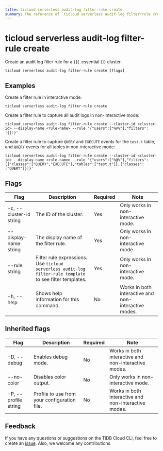 ```yaml
---
title: ticloud serverless audit-log filter-rule create
summary: The reference of `ticloud serverless audit-log filter-rule create`.
---
```


# ticloud serverless audit-log filter-rule create

Create an audit log filter rule for a {{{ .essential }}} cluster.

```shell
ticloud serverless audit-log filter-rule create [flags]
```

## Examples

Create a filter rule in interactive mode:

```shell
ticloud serverless audit-log filter-rule create
```

Create a filter rule to capture all audit logs in non-interactive mode:

```shell
ticloud serverless audit-log filter-rule create --cluster-id <cluster-id> --display-name <rule-name> --rule '{"users":["%@%"],"filters":[{}]}'
```

Create a filter rule to capture `QUERY` and `EXECUTE` events for the `test.t` table, and `QUERY` events for all tables in non-interactive mode:

```shell
ticloud serverless audit-log filter-rule create --cluster-id <cluster-id> --display-name <rule-name> --rule '{"users":["%@%"],"filters":[{"classes":["QUERY","EXECUTE"],"tables":["test.t"]},{"classes":["QUERY"]}]}'
```

## Flags

| Flag                    | Description                                                                                                 | Required | Note                                                 |
|-------------------------|-------------------------------------------------------------------------------------------------------------|----------|------------------------------------------------------|
| -c, --cluster-id string | The ID of the cluster.                                                                                      | Yes      | Only works in non-interactive mode.                  |
| --display-name string   | The display name of the filter rule.                                                                        | Yes      | Only works in non-interactive mode.                  |
| --rule string           | Filter rule expressions. Use `ticloud serverless audit-log filter-rule template` to see filter templates.        | Yes      | Only works in non-interactive mode.                  |
| -h, --help              | Shows help information for this command.                                                                    | No       | Works in both interactive and non-interactive modes. |

## Inherited flags

| Flag                 | Description                                                                                          | Required | Note                                                                                                             |
|----------------------|------------------------------------------------------------------------------------------------------|----------|------------------------------------------------------------------------------------------------------------------|
| -D, --debug          | Enables debug mode.                                                                                   | No       | Works in both interactive and non-interactive modes.                                                             |
| --no-color           | Disables color output.                                                                                | No       | Only works in non-interactive mode.                                                                              |
| -P, --profile string | Profile to use from your configuration file.                                                         | No       | Works in both interactive and non-interactive modes.                                                             |

## Feedback

If you have any questions or suggestions on the TiDB Cloud CLI, feel free to create an [issue](https://github.com/tidbcloud/tidbcloud-cli/issues/new/choose). Also, we welcome any contributions.
